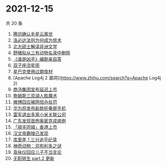 # 2021-12-15

共 20 条

<!-- BEGIN -->
<!-- 最后更新时间 Wed Dec 15 2021 04:10:04 GMT+0800 (China Standard Time) -->

1. [腾讯确认毛星云离世](https://www.zhihu.com/search?q=毛星云)
1. [洛必达法则为何成为禁术](https://www.zhihu.com/search?q=洛必达法则)
1. [北大硕士解读非洲文学](https://www.zhihu.com/search?q=非洲文学)
1. [野猪拟从三有动物名录中删除](https://www.zhihu.com/search?q=野猪)
1. [《谁是凶手》编剧亲自答](https://www.zhihu.com/search?q=谁是凶手)
1. [双子座流星雨](https://www.zhihu.com/search?q=流星雨)
1. [星巴克使用过期食材](https://www.zhihu.com/search?q=星巴克)
1. [Apache Log4j 2 漏洞](https://www.zhihu.com/search?q=Apache Log4j 2)
1. [商汤集团宣布延迟上市](https://www.zhihu.com/search?q=商汤集团)
1. [詹姆斯三双湖人胜魔术](https://www.zhihu.com/search?q=湖人)
1. [微博回应被网信办处罚](https://www.zhihu.com/search?q=微博)
1. [华为将发布新款折叠屏手机](https://www.zhihu.com/search?q=华为折叠屏)
1. [雷军退出多家小米关联公司](https://www.zhihu.com/search?q=雷军)
1. [广东发现首例奥密克戎病例](https://www.zhihu.com/search?q=广东疫情)
1. [「顺丰同城」香港上市](https://www.zhihu.com/search?q=顺丰同城)
1. [汉文帝霸陵已发现](https://www.zhihu.com/search?q=汉文帝霸陵)
1. [库里差 1 三分追平纪录](https://www.zhihu.com/search?q=库里)
1. [神奇动物：邓布利多之谜](https://www.zhihu.com/search?q=神奇动物在哪里)
1. [袁咏仪回应儿子不当言论](https://www.zhihu.com/search?q=袁咏仪)
1. [无职转生 part.2 更新](https://www.zhihu.com/search?q=无职转生)

<!-- END -->
